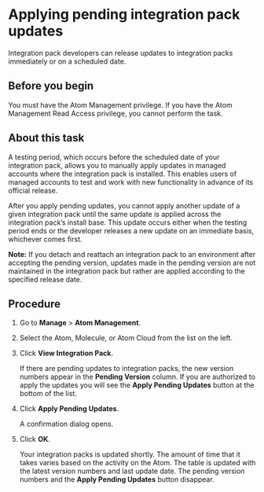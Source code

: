 # Applying pending integration pack updates 

<head>
  <meta name="guidename" content="Integration"/>
  <meta name="context" content="GUID-27c852ae-11d4-4ada-8aa2-f6664cd1e0e9"/>
</head>


Integration pack developers can release updates to integration packs immediately or on a scheduled date.

## Before you begin

You must have the Atom Management privilege. If you have the Atom Management Read Access privilege, you cannot perform the task.

## About this task

A testing period, which occurs before the scheduled date of your integration pack, allows you to manually apply updates in managed accounts where the integration pack is installed. This enables users of managed accounts to test and work with new functionality in advance of its official release.

After you apply pending updates, you cannot apply another update of a given integration pack until the same update is applied across the integration pack’s install base. This update occurs either when the testing period ends or the developer releases a new update on an immediate basis, whichever comes first.

**Note:** If you detach and reattach an integration pack to an environment after accepting the pending version, updates made in the pending version are not maintained in the integration pack but rather are applied according to the specified release date.

## Procedure

1.  Go to **Manage** \> **Atom Management**.

2.  Select the Atom, Molecule, or Atom Cloud from the list on the left.

3.  Click **View Integration Pack**.

    If there are pending updates to integration packs, the new version numbers appear in the **Pending Version** column. If you are authorized to apply the updates you will see the **Apply Pending Updates** button at the bottom of the list.

4.  Click **Apply Pending Updates**.

    A confirmation dialog opens.

5.  Click **OK**.

    Your integration packs is updated shortly. The amount of time that it takes varies based on the activity on the Atom. The table is updated with the latest version numbers and last update date. The pending version numbers and the **Apply Pending Updates** button disappear.